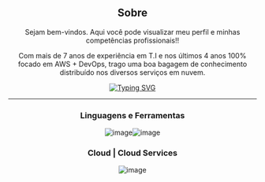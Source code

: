 <div align="center">

## Sobre
Sejam bem-vindos.
Aqui você pode visualizar meu perfil e minhas competências profissionais!! 
<p/>
Com mais de 7 anos de experiência em T.I e nos últimos 4 anos 100% focado em AWS + DevOps, trago uma boa bagagem de conhecimento distribuído nos diversos serviços em nuvem.
  
<!-- Typing SVG by DenverCoder1 - https://github.com/DenverCoder1/readme-typing-svg -->
  <a href="https://git.io/typing-svg"><img src="https://readme-typing-svg.herokuapp.com?font=Fira+Code&weight=500&size=25&pause=1000&color=0BC027&center=true&vCenter=true&random=false&width=435&lines=DevOps+Engineer;Cloud+Solution+Architect" alt="Typing SVG" /></a>
</p>
<hr/>

### Linguagens e Ferramentas
![image](https://img.shields.io/badge/-YAML-CB171E?style=for-the-badge&logo=yaml&logoColor=white)![image](https://img.shields.io/badge/-python-3776AB?style=for-the-badge&logo=Python&logoColor=white)


### Cloud | Cloud Services

![image](https://img.shields.io/badge/Cloudflare-F38020?style=for-the-badge&logo=Cloudflare&logoColor=white)


